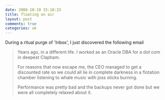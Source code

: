 ```yaml
---
date: 2008-10-10 15:18:23
title: floating on air
layout: post
comments: true
categories: uk
---
```

During a ritual purge of 'Inbox', I just discovered the following email

> Years ago, in a different life. I worked as an Oracle DBA for a dot
> com in deepest Clapham.
>
> For reasons that now escape me, the CEO managed to get a discounted
> rate so we could all lie in complete darkness in a flotation chamber
> listening to whale music with joss sticks burning.
>
> Performance was pretty bad and the backups never got done but we were
> all completely relaxed about it.

